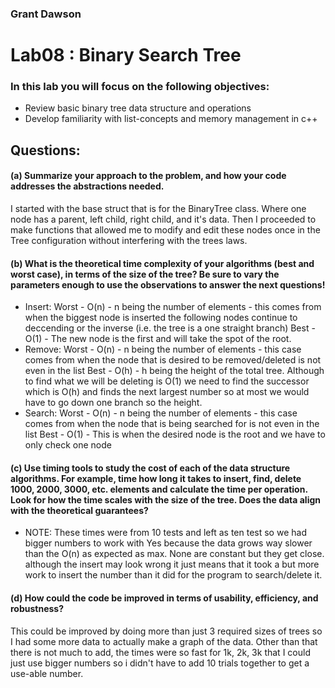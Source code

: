 ### Grant Dawson

# Lab08 : Binary Search Tree

### In this lab you will focus on the following objectives:
*  Review basic binary tree data structure and operations
*  Develop familiarity with list-concepts and memory management in c++
## Questions:

#### (a)  Summarize your approach to the problem, and how your code addresses the abstractions needed.
  I started with the base struct that is for the BinaryTree class. Where one node has a parent, left child, right child, and it's data. Then I proceeded to make functions that allowed me to modify and edit these nodes once in the Tree configuration without interfering with the trees laws.
#### (b)  What is the theoretical time complexity of your algorithms (best and worst case), in terms of the size of the tree?  Be sure to vary the parameters enough to use the observations to answer the next questions!
  * Insert: Worst - O(n) - n being the number of elements - this comes from when the biggest node is inserted the following nodes continue to deccending or the inverse (i.e. the tree is a one straight branch)
            Best - O(1) - The new node is the first and will take the spot of the root.
  * Remove: Worst - O(n) - n being the number of elements - this case comes from when the node that is desired to be removed/deleted is not even in the list
            Best - O(h) - h being the height of the total tree. Although to find what we will be deleting is O(1) we need to find the successor which is O(h) and finds the next largest number so at most we would have to go down one branch so the height.
  * Search: Worst - O(n) - n being the number of elements - this case comes from when the node that is being searched for is not even in the list
            Best - O(1) - This is when the desired node is the root and we have to only check one node
#### (c)  Use timing tools to study the cost of each of the data structure algorithms.  For example, time how long it takes to insert, find, delete 1000, 2000, 3000, etc.  elements and calculate the time per operation.  Look for how the time scales with the size of the tree.  Does the data align with the theoretical guarantees?
 * NOTE: These times were from 10 tests and left as ten test so we had bigger numbers to work with
Yes because the data grows way slower than the O(n) as expected as max. None are constant but they get close. although the insert may look wrong it just means that it took a but more work to insert the number than it did for the program to search/delete it. 

#### (d)  How could the code be improved in terms of usability, efficiency, and robustness?
This could be improved by doing more than just 3 required sizes of trees so I had some more data to actually make a graph of the data. Other than that there is not much to add, the times were so fast for 1k, 2k, 3k that I could just use bigger numbers so i didn't have to add 10 trials together to get a use-able number.
